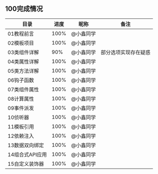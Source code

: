 ## 100完成情况
| 目录            | 进度 | 昵称      | 备注                 |
| --------------- | ---- | --------- | -------------------- |
| 01教程前言      | 100% | @小鑫同学 |                      |
| 02模板项目      | 100% | @小鑫同学 |                      |
| 03类组件详解    | 90%  | @小鑫同学 | 部分选项实现存在疑惑 |
| 04类属性详解    | 100% | @小鑫同学 |                      |
| 05类方法详解    | 100% | @小鑫同学 |                      |
| 06钩子函数      | 100% | @小鑫同学 |                      |
| 07类组件属性    | 100% | @小鑫同学 |                      |
| 08计算属性      | 100% | @小鑫同学 |                      |
| 09事件派发      | 100% | @小鑫同学 |                      |
| 10侦听器        | 100% | @小鑫同学 |                      |
| 11模板引用      | 100% | @小鑫同学 |                      |
| 12依赖注入      | 100% | @小鑫同学 |                      |
| 13数据双向绑定  | 100% | @小鑫同学 |                      |
| 14组合式API应用 | 100% | @小鑫同学 |                      |
| 15自定义装饰器  | 100% | @小鑫同学 |                      |

